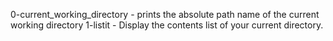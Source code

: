 0-current_working_directory - prints the absolute path name of the current working directory
1-listit - Display the contents list of your current directory.
